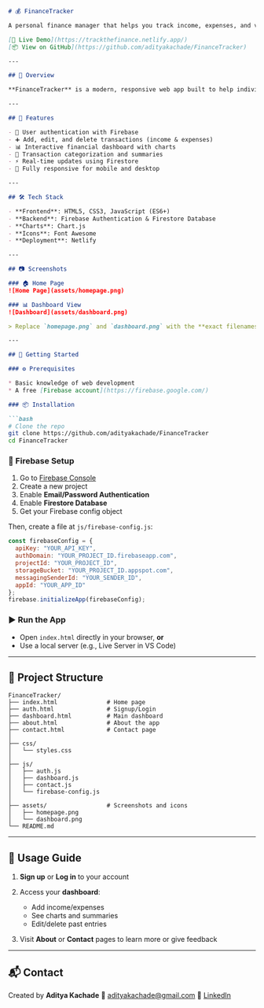 
````markdown
# 💰 FinanceTracker

A personal finance manager that helps you track income, expenses, and visualize spending patterns — all in real-time.

[🔗 Live Demo](https://trackthefinance.netlify.app/)  
[📦 View on GitHub](https://github.com/adityakachade/FinanceTracker)

---

## 📌 Overview

**FinanceTracker** is a modern, responsive web app built to help individuals take control of their financial lives. With Firebase integration for authentication and real-time database updates, users can manage transactions, view dashboards, and monitor spending on any device.

---

## 🚀 Features

- 🔐 User authentication with Firebase
- ➕ Add, edit, and delete transactions (income & expenses)
- 📊 Interactive financial dashboard with charts
- 📂 Transaction categorization and summaries
- ⚡ Real-time updates using Firestore
- 📱 Fully responsive for mobile and desktop

---

## 🛠️ Tech Stack

- **Frontend**: HTML5, CSS3, JavaScript (ES6+)
- **Backend**: Firebase Authentication & Firestore Database
- **Charts**: Chart.js
- **Icons**: Font Awesome
- **Deployment**: Netlify

---

## 📷 Screenshots

### 🏠 Home Page
![Home Page](assets/homepage.png)

### 📊 Dashboard View
![Dashboard](assets/dashboard.png)

> Replace `homepage.png` and `dashboard.png` with the **exact filenames** of your screenshots in the `assets/` folder.

---

## 🧪 Getting Started

### ⚙️ Prerequisites

* Basic knowledge of web development
* A free [Firebase account](https://firebase.google.com/)

### 📦 Installation

```bash
# Clone the repo
git clone https://github.com/adityakachade/FinanceTracker
cd FinanceTracker
````

### 🔧 Firebase Setup

1. Go to [Firebase Console](https://console.firebase.google.com/)
2. Create a new project
3. Enable **Email/Password Authentication**
4. Enable **Firestore Database**
5. Get your Firebase config object

Then, create a file at `js/firebase-config.js`:

```javascript
const firebaseConfig = {
  apiKey: "YOUR_API_KEY",
  authDomain: "YOUR_PROJECT_ID.firebaseapp.com",
  projectId: "YOUR_PROJECT_ID",
  storageBucket: "YOUR_PROJECT_ID.appspot.com",
  messagingSenderId: "YOUR_SENDER_ID",
  appId: "YOUR_APP_ID"
};
firebase.initializeApp(firebaseConfig);
```

### ▶️ Run the App

* Open `index.html` directly in your browser, **or**
* Use a local server (e.g., Live Server in VS Code)

---

## 📁 Project Structure

```
FinanceTracker/
├── index.html              # Home page
├── auth.html               # Signup/Login
├── dashboard.html          # Main dashboard
├── about.html              # About the app
├── contact.html            # Contact page
│
├── css/
│   └── styles.css
│
├── js/
│   ├── auth.js
│   ├── dashboard.js
│   ├── contact.js
│   └── firebase-config.js
│
├── assets/                 # Screenshots and icons
│   ├── homepage.png
│   └── dashboard.png
└── README.md
```

---

## 🧭 Usage Guide

1. **Sign up** or **Log in** to your account
2. Access your **dashboard**:

   * Add income/expenses
   * See charts and summaries
   * Edit/delete past entries
3. Visit **About** or **Contact** pages to learn more or give feedback

---

## 📬 Contact

Created by **Aditya Kachade**
📧 [adityakachade@gmail.com](mailto:adityakachade@gmail.com)
🔗 [LinkedIn](https://www.linkedin.com/in/adityakachade/)

